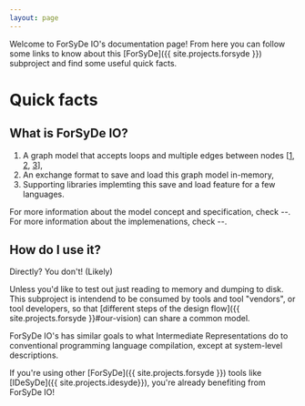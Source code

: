 ```yaml
---
layout: page
---
```

Welcome to ForSyDe IO's documentation page! From here you can follow some links
to know about this [ForSyDe]({{ site.projects.forsyde }}) subproject and find some useful quick facts.

# Quick facts

## What is ForSyDe IO?

  1. A graph model that accepts loops and multiple edges between nodes 
     [[1](https://en.wikipedia.org/wiki/Multigraph), [2](https://www.merriam-webster.com/dictionary/pseudograph),
     [3](https://mathworld.wolfram.com/Pseudograph.html)],
  2. An exchange format to save and load this graph model in-memory,
  2. Supporting libraries implemting this save and load feature for a few languages.

For more information about the model concept and specification, check --.
For more information about the implemenations, check --.

## How do I use it?

Directly? You don't! (Likely)

Unless you'd like to test out just reading to memory and dumping to disk.
This subproject is intendend to be consumed by tools and tool "vendors", 
or tool developers, so that [different steps of the design flow]({{ site.projects.forsyde }}#our-vision) can share a common model. 

ForSyDe IO's has similar goals to what Intermediate Representations
do to conventional programming language compilation, except at system-level descriptions.

If you're using other [ForSyDe]({{ site.projects.forsyde }}) tools like [IDeSyDe]({{ site.projects.idesyde}}), you're already benefiting from ForSyDe IO!
